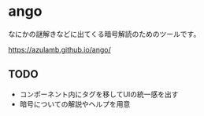 # ango

なにかの謎解きなどに出てくる暗号解読のためのツールです。

https://azulamb.github.io/ango/

## TODO

* コンポーネント内にタグを移してUIの統一感を出す
* 暗号についての解説やヘルプを用意
